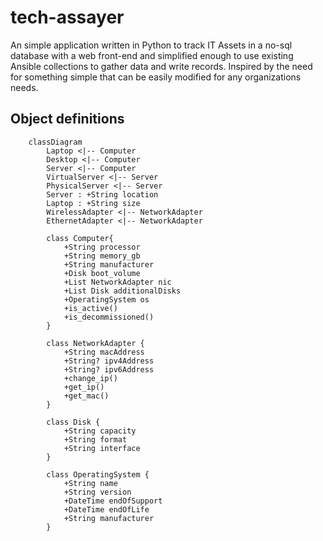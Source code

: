 # tech-assayer

An simple application written in Python to track IT Assets in a no-sql database with a web front-end and simplified enough to use existing Ansible collections to gather data and write records.  Inspired by the need for something simple that can be easily modified for any organizations needs.

## Object definitions

```mermaid
    classDiagram
        Laptop <|-- Computer
        Desktop <|-- Computer
        Server <|-- Computer
        VirtualServer <|-- Server
        PhysicalServer <|-- Server
        Server : +String location
        Laptop : +String size
        WirelessAdapter <|-- NetworkAdapter
        EthernetAdapter <|-- NetworkAdapter
        
        class Computer{
            +String processor
            +String memory_gb
            +String manufacturer
            +Disk boot_volume
            +List NetworkAdapter nic
            +List Disk additionalDisks
            +OperatingSystem os
            +is_active()
            +is_decommissioned()
        }

        class NetworkAdapter {
            +String macAddress
            +String? ipv4Address
            +String? ipv6Address
            +change_ip()
            +get_ip()
            +get_mac()
        }

        class Disk {
            +String capacity
            +String format
            +String interface
        }

        class OperatingSystem {
            +String name
            +String version
            +DateTime endOfSupport
            +DateTime endOfLife
            +String manufacturer
        }
```

